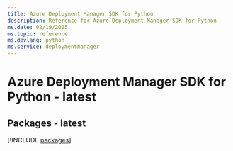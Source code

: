 ```yaml
---
title: Azure Deployment Manager SDK for Python
description: Reference for Azure Deployment Manager SDK for Python
ms.date: 02/19/2025
ms.topic: reference
ms.devlang: python
ms.service: deploymentmanager
---
```

# Azure Deployment Manager SDK for Python - latest
## Packages - latest
[!INCLUDE [packages](deployment-manager-index.md)]